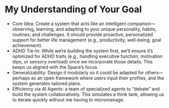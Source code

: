 # My Understanding of Your Goal

- Core Idea: Create a system that acts like an intelligent companion—observing, learning, and adapting to your unique personality, habits, routines, and challenges. It should provide proactive, personalized support for better life management (e.g., productivity, well-being, goal achievement).
- ADHD Tie-In: While we’re building the system first, we’ll ensure it’s optimized for ADHD traits (e.g., handling executive function, motivation dips, or sensory overload) once we incorporate those details. This keeps us aligned with the Space’s focus.
- Generalizability: Design it modularly so it could be adapted for others—perhaps as an open framework where users input their profiles, and the system generates tailored plans.
- Efficiency via AI Agents: a team of specialized agents to “debate” and build the system collaboratively. This simulates a think tank, allowing us to iterate quickly without me having to micromanage.
